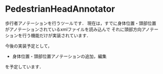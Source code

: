 # PedestrianHeadAnnotator

歩行者アノテーションを行うツールです．
現在は，すでに身体位置・頭部位置がアノテーションされているxmlファイルを読み込んで
それに頭部方向アノテーションを行う機能だけが実装されています．

今後の実装予定として，
* 身体位置・頭部位置アノテーションの追加，編集

を予定しています．
